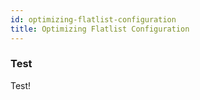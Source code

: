 ```yaml
---
id: optimizing-flatlist-configuration
title: Optimizing Flatlist Configuration
---
```


### Test

Test!
